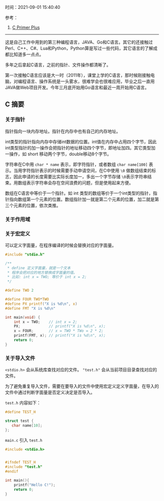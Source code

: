 时间：2021-09-01 15:40:40

参考：

1. [C Primer Plus](https://weread.qq.com/web/reader/a99327c071d07b0da996784)

******************

这是自己工作中用到的第三种编程语言，JAVA、Go和C语言。其它的还接触过 Perl、C++、C#、Lua和Python，Python算是写过一些代码，其它语言的了解成都比知道多一点点。

多年之后拿起C语言，之前的指针、文件操作都清晰了。

第一次接触C语言应该是大一时（2011年），课堂上学的C语言，那时候刚接触电脑，对编程语言、操作系统是一头雾水，很难学会也很难应用，毕业之后一直用JAVA做Web项目开发。今年三月底开始用Go语言和最近一周开始用C语言。

## C 摘要

### 关于指针

指针指向一块内存地址。指针在内存中也有自己的内存地址。

int类型的指针指向内存中存储int数据的位置。int值在内存中占用四个字节，因此int类型指针的加一操作会把指针的地址移动四个字节，即地址加四。其它类型加一操作，如 short 移动两个字节，double移动8个字节。

字符串在C中用 `char * name` 表示，即字符指针，或者数组 `char name[100]` 表示。当用字符指针表示的时候需要手动申请空间，在C中使用 `\0` 做数组结束的标志，因此申请的长度需要比实际长度加一，多出一个字节存储 `\0`表示字符串结束。用数组表示字符串会存在空间浪费的问题，但是使用起来方便。

数组在C语言中等价于一个指针。如 int 类型的数组等价于一个int类型的指针，指针指向数组第一个元素的位置。数组指针加一就是第二个元素的位置，加二就是第三个元素的位置，依次类推。

### 关于作用域

### 关于宏定义

可以定义字面量，在程序编译的时候会替换对应的字面量。

```C
#include "stdio.h"

/**
 * define 定义字面量，就是一个文本
 * 程序会把对应的地方替换成字面量的值。
 * 比如: int x = TWO; 等价于 int x = 2;
 */

#define TWO 2

#define FOUR TWO*TWO
#define PX printf("X is %d\n", x)
#define FMT "X is %d\n"

int main(void) {  
    int x = TWO;    // int x = 2;
    PX;             // printf("X is %d\n", x);
    x = FOUR;       // x = TWO * TWo = 2 * 2;
    printf(FMT, x); // printf("X is %d\n", x);
    return 0;
}
```

### 关于导入文件

`<stdio.h>` 会从系统库查找对应的文件。
`"test.h"` 会从当前项目目录查找对应的文件。 

为了避免重复导入文件，需要在要导入的文件中使用宏定义定义字面量，在导入的文件中通过判断字面量是否定义决定是否导入。

`test.h` 内容如下：

```C
#define TEST_H

struct test {
   char name[10];
};

```


`main.c` 引入 `test.h`

```C
#include <stdio.h>


#ifndef TEST_H
#include "test.h"
#endif

int main(){
    printf("Hello C!");
    return 0;
}
```